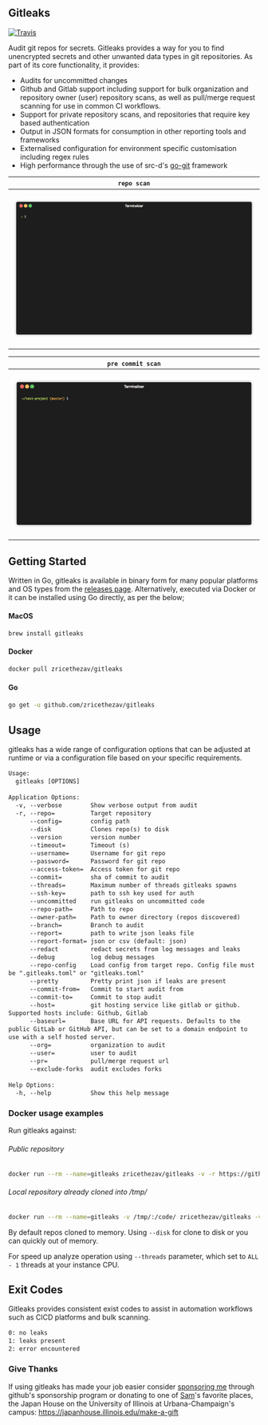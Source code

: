 Gitleaks
--------

<p align="left">
      <a href="https://travis-ci.com/zricethezav/gitleaks"><img alt="Travis" src="https://travis-ci.com/zricethezav/gitleaks.svg?branch=master"></a>
</p>

Audit git repos for secrets. Gitleaks provides a way for you to find unencrypted secrets and other unwanted data types in git repositories. As part of its core functionality, it provides:

* Audits for uncommitted changes
* Github and Gitlab support including support for bulk organization and repository owner (user) repository scans, as well as pull/merge request scanning for use in common CI workflows.
* Support for private repository scans, and repositories that require key based authentication
* Output in JSON formats for consumption in other reporting tools and frameworks
* Externalised configuration for environment specific customisation including regex rules
* High performance through the use of src-d's [go-git](https://github.com/src-d/go-git) framework



|  `repo scan` |
|---|
| <p align="left"><img src="https://raw.githubusercontent.com/zricethezav/gifs/master/repo-scan.gif"></p>  | <p align="left"><img src="https://raw.githubusercontent.com/zricethezav/gifs/master/repo-scan.gif"></p> |

| `pre commit scan` |
|---|
|  <p align="left"><img src="https://raw.githubusercontent.com/zricethezav/gifs/master/pre-commit-1.gif"></p> |

## Getting Started

Written in Go, gitleaks is available in binary form for many popular platforms and OS types from the [releases page](https://github.com/zricethezav/gitleaks/releases). Alternatively, executed via Docker or it can be installed using Go directly, as per the below;

#### MacOS

```
brew install gitleaks
```

#### Docker

```bash
docker pull zricethezav/gitleaks
```

#### Go

```bash
go get -u github.com/zricethezav/gitleaks
```

## Usage

gitleaks has a wide range of configuration options that can be adjusted at runtime or via a configuration file based on your specific requirements.

```
Usage:
  gitleaks [OPTIONS]

Application Options:
  -v, --verbose        Show verbose output from audit
  -r, --repo=          Target repository
      --config=        config path
      --disk           Clones repo(s) to disk
      --version        version number
      --timeout=       Timeout (s)
      --username=      Username for git repo
      --password=      Password for git repo
      --access-token=  Access token for git repo
      --commit=        sha of commit to audit
      --threads=       Maximum number of threads gitleaks spawns
      --ssh-key=       path to ssh key used for auth
      --uncommitted    run gitleaks on uncommitted code
      --repo-path=     Path to repo
      --owner-path=    Path to owner directory (repos discovered)
      --branch=        Branch to audit
      --report=        path to write json leaks file
      --report-format= json or csv (default: json)
      --redact         redact secrets from log messages and leaks
      --debug          log debug messages
      --repo-config    Load config from target repo. Config file must be ".gitleaks.toml" or "gitleaks.toml"
      --pretty         Pretty print json if leaks are present
      --commit-from=   Commit to start audit from
      --commit-to=     Commit to stop audit
      --host=          git hosting service like gitlab or github. Supported hosts include: Github, Gitlab
      --baseurl=       Base URL for API requests. Defaults to the public GitLab or GitHub API, but can be set to a domain endpoint to use with a self hosted server.
      --org=           organization to audit
      --user=          user to audit
      --pr=            pull/merge request url
      --exclude-forks  audit excludes forks

Help Options:
  -h, --help           Show this help message

```

### Docker usage examples

Run gitleaks against:

###### Public repository

```bash
docker run --rm --name=gitleaks zricethezav/gitleaks -v -r https://github.com/zricethezav/gitleaks.git
```

###### Local repository already cloned into /tmp/

```bash
docker run --rm --name=gitleaks -v /tmp/:/code/ zricethezav/gitleaks -v --repo-path=/code/gitleaks
```

By default repos cloned to memory. Using `--disk` for clone to disk or you can quickly out of memory.

For speed up analyze operation using `--threads` parameter, which set to `ALL - 1` threads at your instance CPU.


## Exit Codes

Gitleaks provides consistent exist codes to assist in automation workflows such as CICD platforms and bulk scanning.


```
0: no leaks
1: leaks present
2: error encountered
```

### Give Thanks

If using gitleaks has made your job easier consider [sponsoring me](https://github.com/sponsors/zricethezav) through github's sponsorship program or donating to one of [Sam](https://www.flickr.com/photos/146541520@N08/albums/72157710121716312)'s favorite places, the Japan House on the University of Illinois at Urbana-Champaign's campus: https://japanhouse.illinois.edu/make-a-gift

